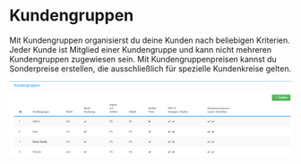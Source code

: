 # Kundengruppen 

Mit Kundengruppen organisierst du deine Kunden nach beliebigen Kriterien. Jeder Kunde ist Mitglied einer Kundengruppe und kann nicht mehreren Kundengruppen zugewiesen sein. Mit Kundengruppenpreisen kannst du Sonderpreise erstellen, die ausschließlich für spezielle Kundenkreise gelten.

![](Bilder/Abb167_UebersichtUeberDieKundengruppen.png "Übersicht über die Kundengruppen")

  

  

  

  




